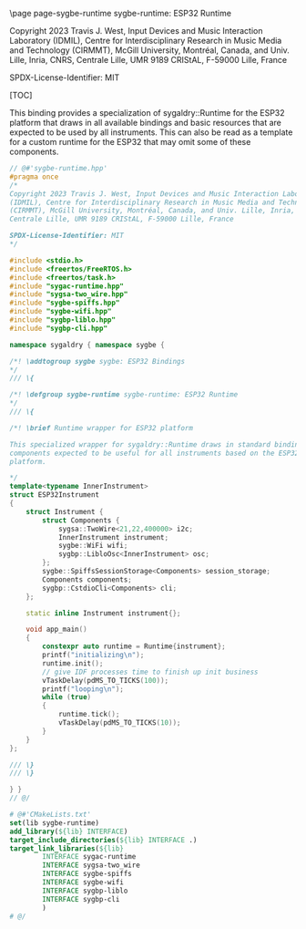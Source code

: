 \page page-sygbe-runtime sygbe-runtime: ESP32 Runtime

Copyright 2023 Travis J. West, Input Devices and Music Interaction Laboratory
(IDMIL), Centre for Interdisciplinary Research in Music Media and Technology
(CIRMMT), McGill University, Montréal, Canada, and Univ. Lille, Inria, CNRS,
Centrale Lille, UMR 9189 CRIStAL, F-59000 Lille, France

SPDX-License-Identifier: MIT

[TOC]

This binding provides a specialization of sygaldry::Runtime for the ESP32
platform that draws in all available bindings and basic resources that are
expected to be used by all instruments. This can also be read as a template
for a custom runtime for the ESP32 that may omit some of these components.

```cpp
// @#'sygbe-runtime.hpp'
#pragma once
/*
Copyright 2023 Travis J. West, Input Devices and Music Interaction Laboratory
(IDMIL), Centre for Interdisciplinary Research in Music Media and Technology
(CIRMMT), McGill University, Montréal, Canada, and Univ. Lille, Inria, CNRS,
Centrale Lille, UMR 9189 CRIStAL, F-59000 Lille, France

SPDX-License-Identifier: MIT
*/

#include <stdio.h>
#include <freertos/FreeRTOS.h>
#include <freertos/task.h>
#include "sygac-runtime.hpp"
#include "sygsa-two_wire.hpp"
#include "sygbe-spiffs.hpp"
#include "sygbe-wifi.hpp"
#include "sygbp-liblo.hpp"
#include "sygbp-cli.hpp"

namespace sygaldry { namespace sygbe {

/*! \addtogroup sygbe sygbe: ESP32 Bindings
*/
/// \{

/*! \defgroup sygbe-runtime sygbe-runtime: ESP32 Runtime
*/
/// \{

/*! \brief Runtime wrapper for ESP32 platform

This specialized wrapper for sygaldry::Runtime draws in standard bindings and
components expected to be useful for all instruments based on the ESP32
platform.

*/
template<typename InnerInstrument>
struct ESP32Instrument
{
    struct Instrument {
        struct Components {
            sygsa::TwoWire<21,22,400000> i2c;
            InnerInstrument instrument;
            sygbe::WiFi wifi;
            sygbp::LibloOsc<InnerInstrument> osc;
        };
        sygbe::SpiffsSessionStorage<Components> session_storage;
        Components components;
        sygbp::CstdioCli<Components> cli;
    };

    static inline Instrument instrument{};

    void app_main()
    {
        constexpr auto runtime = Runtime{instrument};
        printf("initializing\n");
        runtime.init();
        // give IDF processes time to finish up init business
        vTaskDelay(pdMS_TO_TICKS(100));
        printf("looping\n");
        while (true)
        {
            runtime.tick();
            vTaskDelay(pdMS_TO_TICKS(10));
        }
    }
};

/// \}
/// \}

} }
// @/
```

```cmake
# @#'CMakeLists.txt'
set(lib sygbe-runtime)
add_library(${lib} INTERFACE)
target_include_directories(${lib} INTERFACE .)
target_link_libraries(${lib}
        INTERFACE sygac-runtime
        INTERFACE sygsa-two_wire
        INTERFACE sygbe-spiffs
        INTERFACE sygbe-wifi
        INTERFACE sygbp-liblo
        INTERFACE sygbp-cli
        )
# @/
```
